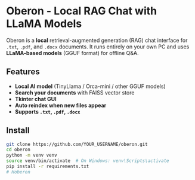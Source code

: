 # Oberon - Local RAG Chat with LLaMA Models

Oberon is a **local** retrieval-augmented generation (RAG) chat interface
for `.txt`, `.pdf`, and `.docx` documents. It runs entirely on your own PC
and uses **LLaMA-based models** (GGUF format) for offline Q&A.

## Features
- **Local AI model** (TinyLlama / Orca-mini / other GGUF models)
- **Search your documents** with FAISS vector store
- **Tkinter chat GUI**
- **Auto reindex when new files appear**
- **Supports `.txt`, `.pdf`, `.docx`**

## Install
```bash
git clone https://github.com/YOUR_USERNAME/oberon.git
cd oberon
python -m venv venv
source venv/bin/activate  # On Windows: venv\Scripts\activate
pip install -r requirements.txt
#   H o b e r o n  
 